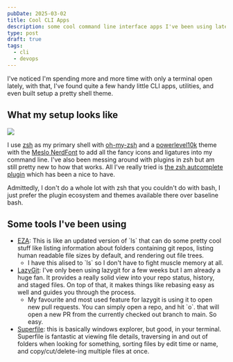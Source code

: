 ```yaml
---
pubDate: 2025-03-02
title: Cool CLI Apps
description: some cool command line interface apps I've been using lately
type: post
draft: true
tags:
  - cli
  - devops
---
```

I've noticed I'm spending more and more time with only a terminal open lately, with that, I've found quite a few handy little CLI apps, utilities, and even built setup a pretty shell theme.&#x20;

## What my setup looks like

![](@assets/posts/cool-cli-apps/image.png)

I use [zsh](https://www.zsh.org/) as my primary shell with [oh-my-zsh](https://ohmyz.sh/) and a [powerlevel10k](https://github.com/romkatv/powerlevel10k/tree/master) theme with the [Meslo NerdFont](https://github.com/romkatv/powerlevel10k/blob/master/font.md) to add all the fancy icons and ligatures into my command line. I've also been messing around with plugins in zsh but am still pretty new to how that works. All I've really tried is [the zsh autcomplete plugin](https://github.com/marlonrichert/zsh-autocomplete?tab=readme-ov-file#configuration) which has been a nice to have.

Admittedly, I don't do a whole lot with zsh that you couldn't do with bash, I just prefer the plugin ecosystem and themes available there over baseline bash.&#x20;

## Some tools I've been using

* [EZA](https://github.com/eza-community/eza): This is like an updated version of \`ls\` that can do some pretty cool stuff like listing information about folders containing git repos, listing human readable file sizes by default, and rendering out file trees.&#x20;
  * I have this alised to \`ls\` so I don't have to fight muscle memory at all.&#x20;
* [LazyGit](https://github.com/jesseduffield/lazygit): I've only been using lazygit for a few weeks but I am already a huge fan. It provides a really solid view into your repo status, history, and staged files. On top of that, it makes things like rebasing easy as well and guides you through the process.&#x20;
  * My favourite and most used feature for lazygit is using it to open new pull requests. You can simply open a repo, and hit \`o\`. that will open a new PR from the currently checked out branch to main. So easy.&#x20;
* [Superfile](https://superfile.netlify.app/getting-started/tutorial/): this is basically windows explorer, but good, in your terminal. Superfile is fantastic at viewing file details, traversing in and out of folders when looking for something, sorting files by edit time or name, and copy/cut/delete-ing multiple files at once.&#x20;
